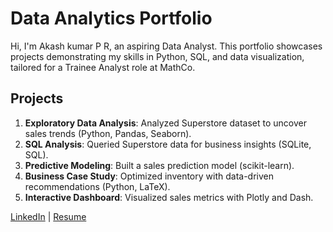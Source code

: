 # Data Analytics Portfolio
Hi, I'm Akash kumar P R, an aspiring Data Analyst. This portfolio showcases projects demonstrating my skills in Python, SQL, and data visualization, tailored for a Trainee Analyst role at MathCo.

## Projects
1. **Exploratory Data Analysis**: Analyzed Superstore dataset to uncover sales trends (Python, Pandas, Seaborn).
2. **SQL Analysis**: Queried Superstore data for business insights (SQLite, SQL).
3. **Predictive Modeling**: Built a sales prediction model (scikit-learn).
4. **Business Case Study**: Optimized inventory with data-driven recommendations (Python, LaTeX).
5. **Interactive Dashboard**: Visualized sales metrics with Plotly and Dash.

[LinkedIn](#) | [Resume](#)
